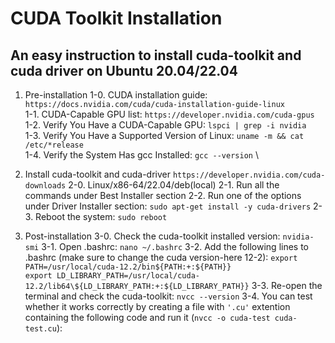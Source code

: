 # CUDA Toolkit Installation
## An easy instruction to install cuda-toolkit and cuda driver on Ubuntu 20.04/22.04

1. Pre-installation
	1-0. CUDA installation guide: `https://docs.nvidia.com/cuda/cuda-installation-guide-linux` <br>
	1-1. CUDA-Capable GPU list: `https://developer.nvidia.com/cuda-gpus` \
	1-2. Verify You Have a CUDA-Capable GPU: `lspci | grep -i nvidia` \
	1-3. Verify You Have a Supported Version of Linux: `uname -m && cat /etc/*release` \
	1-4. Verify the System Has gcc Installed: `gcc --version` \

2. Install cuda-toolkit and cuda-driver
	`https://developer.nvidia.com/cuda-downloads`
	2-0. Linux/x86-64/22.04/deb(local)
	2-1. Run all the commands under Best Installer section
	2-2. Run one of the options under Driver Installer section: `sudo apt-get install -y cuda-drivers`
	2-3. Reboot the system: `sudo reboot`

3. Post-installation
	3-0. Check the cuda-toolkit installed version: `nvidia-smi`
	3-1. Open .bashrc: `nano ~/.bashrc`
	3-2. Add the following lines to .bashrc (make sure to change the cuda version-here 12-2):
		`export PATH=/usr/local/cuda-12.2/bin${PATH:+:${PATH}}` \
		`export LD_LIBRARY_PATH=/usr/local/cuda-12.2/lib64\${LD_LIBRARY_PATH:+:${LD_LIBRARY_PATH}}`
	3-3. Re-open the terminal and check the cuda-toolkit: `nvcc --version`
	3-4. You can test whether it works correctly by creating a file with `'.cu'` extention containing the following code and run it (`nvcc -o cuda-test cuda-test.cu`):
